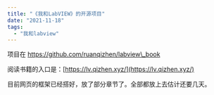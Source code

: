 ```yaml
---
title: "《我和LabVIEW》的开源项目"
date: "2021-11-18"
tags: 
  - "我和labview"
---
```


项目在 https://github.com/ruanqizhen/labview\_book

阅读书籍的入口是：[https://lv.qizhen.xyz/](https://lv.qizhen.xyz/)

目前网页的框架已经搭好，放了部分章节了。全部都放上去估计还要几天。
